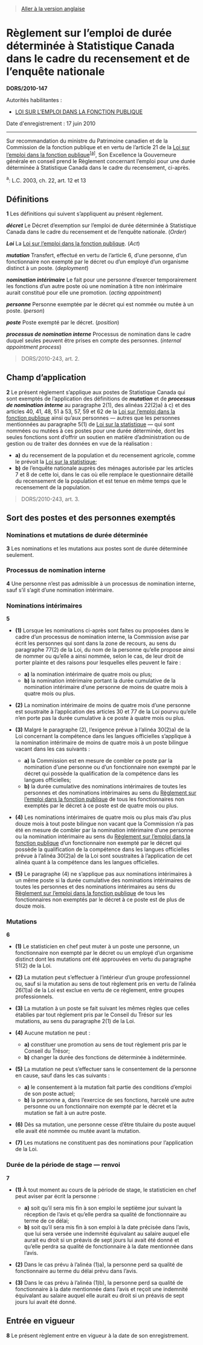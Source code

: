 > [Aller à la version anglaise](/en/Regulations/Statutory%20Orders%20and%20Regulations/2010/147.md)

# Règlement sur l’emploi de durée déterminée à Statistique Canada dans le cadre du recensement et de l’enquête nationale

**DORS/2010-147**

Autorités habilitantes : 
- [LOI SUR L’EMPLOI DANS LA FONCTION PUBLIQUE](/fr/Lois/Lois%20du%20Canada/2003/ch.%2022,%20art.%2012%20et%2013%20.md)

Date d'enregistrement : 17 juin 2010

----------

Sur recommandation du ministre du Patrimoine canadien et de la Commission de la fonction publique et en vertu de l’article 21 de la [Loi sur l’emploi dans la fonction publique](/fr/Lois/Lois%20du%20Canada/2003/ch.%2022,%20art.%2012%20et%2013%20.md)<sup><a href='#nbp_612625-F_hq_7942'>[a]</a></sup>, Son Excellence la Gouverneure générale en conseil prend le Règlement concernant l’emploi pour une durée déterminée à Statistique Canada dans le cadre du recensement, ci-après.

<a name='nbp_612625-F_hq_7942'><sup>a</sup></a>: L.C. 2003, ch. 22, art. 12 et 13<br />




## Définitions


**1** Les définitions qui suivent s’appliquent au présent règlement.

***décret*** Le Décret d’exemption sur l’emploi de durée déterminée à Statistique Canada dans le cadre du recensement et de l’enquête nationale. (*Order*)

***Loi*** La [Loi sur l’emploi dans la fonction publique](/fr/Lois/Lois%20du%20Canada/2003/ch.%2022,%20art.%2012%20et%2013%20.md). (*Act*)

***mutation*** Transfert, effectué en vertu de l’article 6, d’une personne, d’un fonctionnaire non exempté par le décret ou d’un employé d’un organisme distinct à un poste. (*deployment*)

***nomination intérimaire*** Le fait pour une personne d’exercer temporairement les fonctions d’un autre poste où une nomination à titre non intérimaire aurait constitué pour elle une promotion. (*acting appointment*)

***personne*** Personne exemptée par le décret qui est nommée ou mutée à un poste. (*person*)

***poste*** Poste exempté par le décret. (*position*)

***processus de nomination interne*** Processus de nomination dans le cadre duquel seules peuvent être prises en compte des personnes. (*internal appointment process*)
> DORS/2010-243, art. 2.





## Champ d’application


**2** Le présent règlement s’applique aux postes de Statistique Canada qui sont exemptés de l’application des définitions de ***mutation*** et de ***processus de nomination interne*** au paragraphe 2(1), des alinéas 22(2)a) à c) et des articles 40, 41, 48, 51 à 53, 57, 59 et 62 de la [Loi sur l’emploi dans la fonction publique](/fr/Lois/Lois%20du%20Canada/2003/ch.%2022,%20art.%2012%20et%2013%20.md) ainsi qu’aux personnes — autres que les personnes mentionnées au paragraphe 5(1) de [Loi sur la statistique](/fr/Lois/Lois%20révisées%20du%20Canada/S/S-19.md) — qui sont nommées ou mutées à ces postes pour une durée déterminée, dont les seules fonctions sont d’offrir un soutien en matière d’administration ou de gestion ou de traiter des données en vue de la réalisation :
- **a)** du recensement de la population et du recensement agricole, comme le prévoit la [Loi sur la statistique](/fr/Lois/Lois%20révisées%20du%20Canada/S/S-19.md);
- **b)** de l’enquête nationale auprès des ménages autorisée par les articles 7 et 8 de cette loi, dans le cas où elle remplace le questionnaire détaillé du recensement de la population et est tenue en même temps que le recensement de la population.
> DORS/2010-243, art. 3.





## Sort des postes et des personnes exemptés



### Nominations et mutations de durée déterminée


**3** Les nominations et les mutations aux postes sont de durée déterminée seulement.




### Processus de nomination interne


**4** Une personne n’est pas admissible à un processus de nomination interne, sauf s’il s’agit d’une nomination intérimaire.




### Nominations intérimaires


**5** 

- **(1)** Lorsque les nominations ci-après sont faites ou proposées dans le cadre d’un processus de nomination interne, la Commission avise par écrit les personnes qui sont dans la zone de recours, au sens du paragraphe 77(2) de la Loi, du nom de la personne qu’elle propose ainsi de nommer ou qu’elle a ainsi nommée, selon le cas, de leur droit de porter plainte et des raisons pour lesquelles elles peuvent le faire :
	- **a)** la nomination intérimaire de quatre mois ou plus;
	- **b)** la nomination intérimaire portant la durée cumulative de la nomination intérimaire d’une personne de moins de quatre mois à quatre mois ou plus.

- **(2)** La nomination intérimaire de moins de quatre mois d’une personne est soustraite à l’application des articles 30 et 77 de la Loi pourvu qu’elle n’en porte pas la durée cumulative à ce poste à quatre mois ou plus.

- **(3)** Malgré le paragraphe (2), l’exigence prévue à l’alinéa 30(2)a) de la Loi concernant la compétence dans les langues officielles s’applique à la nomination intérimaire de moins de quatre mois à un poste bilingue vacant dans les cas suivants :
	- **a)** la Commission est en mesure de combler ce poste par la nomination d’une personne ou d’un fonctionnaire non exempté par le décret qui possède la qualification de la compétence dans les langues officielles;
	- **b)** la durée cumulative des nominations intérimaires de toutes les personnes et des nominations intérimaires au sens du [Règlement sur l’emploi dans la fonction publique](/fr/Règlements/Décrets,%20ordonnances%20et%20règlements%20statutaires/2005/334.md) de tous les fonctionnaires non exemptés par le décret à ce poste est de quatre mois ou plus.

- **(4)** Les nominations intérimaires de quatre mois ou plus mais d’au plus douze mois à tout poste bilingue non vacant que la Commission n’a pas été en mesure de combler par la nomination intérimaire d’une personne ou la nomination intérimaire au sens du [Règlement sur l’emploi dans la fonction publique](/fr/Règlements/Décrets,%20ordonnances%20et%20règlements%20statutaires/2005/334.md) d’un fonctionnaire non exempté par le décret qui possède la qualification de la compétence dans les langues officielles prévue à l’alinéa 30(2)a) de la Loi sont soustraites à l’application de cet alinéa quant à la compétence dans les langues officielles.

- **(5)** Le paragraphe (4) ne s’applique pas aux nominations intérimaires à un même poste si la durée cumulative des nominations intérimaires de toutes les personnes et des nominations intérimaires au sens du [Règlement sur l’emploi dans la fonction publique](/fr/Règlements/Décrets,%20ordonnances%20et%20règlements%20statutaires/2005/334.md) de tous les fonctionnaires non exemptés par le décret à ce poste est de plus de douze mois.




### Mutations


**6** 

- **(1)** Le statisticien en chef peut muter à un poste une personne, un fonctionnaire non exempté par le décret ou un employé d’un organisme distinct dont les mutations ont été approuvées en vertu du paragraphe 51(2) de la Loi.

- **(2)** La mutation peut s’effectuer à l’intérieur d’un groupe professionnel ou, sauf si la mutation au sens de tout règlement pris en vertu de l’alinéa 26(1)a) de la Loi est exclue en vertu de ce règlement, entre groupes professionnels.

- **(3)** La mutation à un poste se fait suivant les mêmes règles que celles établies par tout règlement pris par le Conseil du Trésor sur les mutations, au sens du paragraphe 2(1) de la Loi.

- **(4)** Aucune mutation ne peut :
	- **a)** constituer une promotion au sens de tout règlement pris par le Conseil du Trésor;
	- **b)** changer la durée des fonctions de déterminée à indéterminée.

- **(5)** La mutation ne peut s’effectuer sans le consentement de la personne en cause, sauf dans les cas suivants :
	- **a)** le consentement à la mutation fait partie des conditions d’emploi de son poste actuel;
	- **b)** la personne a, dans l’exercice de ses fonctions, harcelé une autre personne ou un fonctionnaire non exempté par le décret et la mutation se fait à un autre poste.

- **(6)** Dès sa mutation, une personne cesse d’être titulaire du poste auquel elle avait été nommée ou mutée avant la mutation.

- **(7)** Les mutations ne constituent pas des nominations pour l’application de la Loi.




### Durée de la période de stage — renvoi


**7** 

- **(1)** À tout moment au cours de la période de stage, le statisticien en chef peut aviser par écrit la personne :
	- **a)** soit qu’il sera mis fin à son emploi le septième jour suivant la réception de l’avis et qu’elle perdra sa qualité de fonctionnaire au terme de ce délai;
	- **b)** soit qu’il sera mis fin à son emploi à la date précisée dans l’avis, que lui sera versée une indemnité équivalant au salaire auquel elle aurait eu droit si un préavis de sept jours lui avait été donné et qu’elle perdra sa qualité de fonctionnaire à la date mentionnée dans l’avis.

- **(2)** Dans le cas prévu à l’alinéa (1)a), la personne perd sa qualité de fonctionnaire au terme du délai prévu dans l’avis.

- **(3)** Dans le cas prévu à l’alinéa (1)b), la personne perd sa qualité de fonctionnaire à la date mentionnée dans l’avis et reçoit une indemnité équivalant au salaire auquel elle aurait eu droit si un préavis de sept jours lui avait été donné.




## Entrée en vigueur


**8** Le présent règlement entre en vigueur à la date de son enregistrement.


